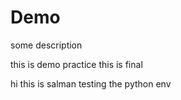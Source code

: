 # Demo 
some description 

this is demo practice 
this is final





hi this is salman testing the python env 